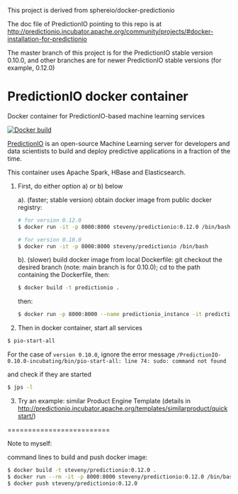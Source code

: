 This project is derived from sphereio/docker-predictionio

The doc file of PredictionIO pointing to this repo is at http://predictionio.incubator.apache.org/community/projects/#docker-installation-for-predictionio

The master branch of this project is for the PredictionIO stable version 0.10.0, and other branches are for newer PredictionIO stable versions (for example, 0.12.0)

# PredictionIO docker container
Docker container for PredictionIO-based machine learning services

[![Docker build](http://dockeri.co/image/steveny/predictionio)](https://registry.hub.docker.com/u/steveny/predictionio/)

[PredictionIO](https://prediction.io) is an open-source Machine Learning
server for developers and data scientists to build and deploy predictive
applications in a fraction of the time.

This container uses Apache Spark, HBase and Elasticsearch. 

1. First, do either option a) or b) below

    a). (faster; stable version) obtain docker image from public docker registry:

    ```Bash
    # for version 0.12.0
    $ docker run -it -p 8000:8000 steveny/predictionio:0.12.0 /bin/bash
    
    # for version 0.10.0
    $ docker run -it -p 8000:8000 steveny/predictionio /bin/bash
    ```
    
    b). (slower) build docker image from local Dockerfile: git checkout the desired branch (note: main branch is for 0.10.0); cd to the path containing the Dockerfile, then:
    
    ```Bash
    $ docker build -t predictionio .
    ```
    then:
    
    ```Bash
    $ docker run -p 8000:8000 --name predictionio_instance -it predictionio /bin/bash
    ```
    
2. Then in docker container, start all services 
  ```Bash
  $ pio-start-all
  ```
  For the case of `version 0.10.0`, ignore the error message 
  ```/PredictionIO-0.10.0-incubating/bin/pio-start-all: line 74: sudo: command not found```
  
   and check if they are started
  ```Bash
  $ jps -l
  ```

3. Try an example: similar Product Engine Template (details in http://predictionio.incubator.apache.org/templates/similarproduct/quickstart/)
   
=========================

Note to myself:

command lines to build and push docker image:
```Bash
$ docker build -t steveny/predictionio:0.12.0 .
$ docker run --rm -it -p 8000:8000 steveny/predictionio:0.12.0 /bin/bash
$ docker push steveny/predictionio:0.12.0
```


